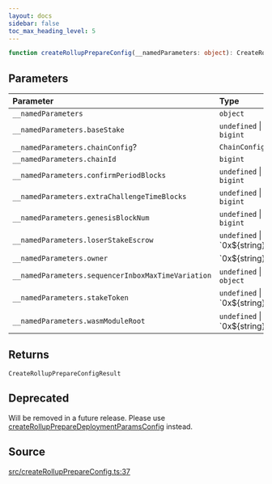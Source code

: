 ```yaml
---
layout: docs
sidebar: false
toc_max_heading_level: 5
---
```


```ts
function createRollupPrepareConfig(__namedParameters: object): CreateRollupPrepareConfigResult;
```

## Parameters

| Parameter                                          | Type                             |
| :------------------------------------------------- | :------------------------------- |
| `__namedParameters`                                | `object`                         |
| `__namedParameters.baseStake`                      | `undefined` \| `bigint`          |
| `__namedParameters.chainConfig`?                   | `ChainConfig`                    |
| `__namedParameters.chainId`                        | `bigint`                         |
| `__namedParameters.confirmPeriodBlocks`            | `undefined` \| `bigint`          |
| `__namedParameters.extraChallengeTimeBlocks`       | `undefined` \| `bigint`          |
| `__namedParameters.genesisBlockNum`                | `undefined` \| `bigint`          |
| `__namedParameters.loserStakeEscrow`               | `undefined` \| \`0x$\{string\}\` |
| `__namedParameters.owner`                          | \`0x$\{string\}\`                |
| `__namedParameters.sequencerInboxMaxTimeVariation` | `undefined` \| `object`          |
| `__namedParameters.stakeToken`                     | `undefined` \| \`0x$\{string\}\` |
| `__namedParameters.wasmModuleRoot`                 | `undefined` \| \`0x$\{string\}\` |

## Returns

`CreateRollupPrepareConfigResult`

## Deprecated

Will be removed in a future release. Please use [createRollupPrepareDeploymentParamsConfig](../../createRollupPrepareDeploymentParamsConfig/functions/createRollupPrepareDeploymentParamsConfig.md) instead.

## Source

[src/createRollupPrepareConfig.ts:37](https://github.com/OffchainLabs/arbitrum-orbit-sdk/blob/cfcbd32d6879cf7817a33b24f062a0fd879ea257/src/createRollupPrepareConfig.ts#L37)
